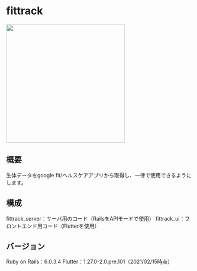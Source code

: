 # fittrack
<img src="https://user-images.githubusercontent.com/73813855/120305553-d88b5a80-c30b-11eb-9eb3-c5c950484083.gif" width="320">

## 概要
生体データをgoogle fit/ヘルスケアアプリから取得し、一律で使用できるようにします。

## 構成
fittrack_server：サーバ用のコード（RailsをAPIモードで使用）
fittrack_ui：フロントエンド用コード（Flutterを使用）

## バージョン
Ruby on Rails：6.0.3.4
Flutter：1.27.0-2.0.pre.101（2021/02/15時点）
